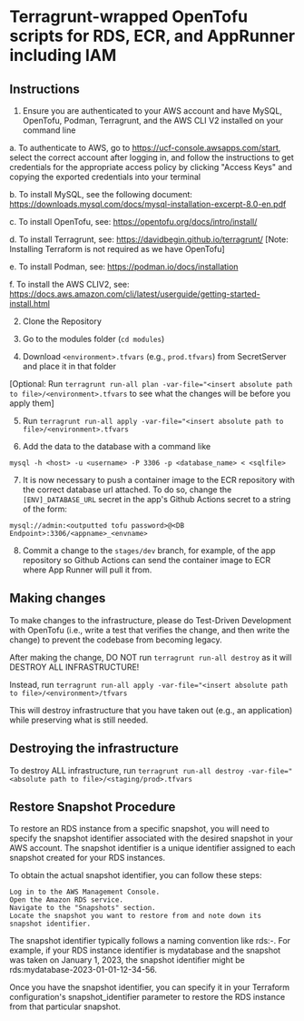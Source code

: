 # Terragrunt-wrapped OpenTofu scripts for RDS, ECR, and AppRunner including IAM

## Instructions

1. Ensure you are authenticated to your AWS account and have MySQL, OpenTofu, Podman, Terragrunt, and the AWS CLI V2 installed on your command line

a. To authenticate to AWS, go to https://ucf-console.awsapps.com/start, select the correct account after logging in, and follow the instructions to get credentials for the appropriate access policy by clicking "Access Keys" and copying the exported credentials into your terminal

b. To install MySQL, see the following document: https://downloads.mysql.com/docs/mysql-installation-excerpt-8.0-en.pdf

c. To install OpenTofu, see: https://opentofu.org/docs/intro/install/

d. To install Terragrunt, see: https://davidbegin.github.io/terragrunt/ [Note: Installing Terraform is not required as we have OpenTofu]

e. To install Podman, see: https://podman.io/docs/installation

f. To install the AWS CLIV2, see: https://docs.aws.amazon.com/cli/latest/userguide/getting-started-install.html

2. Clone the Repository

3. Go to the modules folder (`cd modules`) 

4. Download `<environment>.tfvars` (e.g., `prod.tfvars`) from SecretServer and place it in that folder

[Optional: Run `terragrunt run-all plan -var-file="<insert absolute path to file>/<environment>.tfvars` to see what the changes will be before you apply them]

5. Run `terragrunt run-all apply -var-file="<insert absolute path to file>/<environment>.tfvars`

6. Add the data to the database with a command like

`mysql -h <host> -u <username> -P 3306 -p <database_name> < <sqlfile>`

7. It is now necessary to push a container image to the ECR repository with the correct database url attached. To do so, change the `[ENV]_DATABASE_URL` secret in the app's Github Actions secret to a string of the form:

`mysql://admin:<outputted tofu password>@<DB Endpoint>:3306/<appname>_<envname>`

8. Commit a change to the `stages/dev` branch, for example, of the app repository so Github Actions can send the container image to ECR where App Runner will pull it from.

## Making changes

To make changes to the infrastructure, please do Test-Driven Development with OpenTofu (i.e., write a test that verifies the change, and then write the change) to prevent the codebase from becoming legacy.

After making the change, DO NOT run `terragrunt run-all destroy` as it will DESTROY ALL INFRASTRUCTURE! 

Instead, run `terragrunt run-all apply -var-file="<insert absolute path to file>/<environment>/tfvars`

This will destroy infrastructure that you have taken out (e.g., an application) while preserving what is still needed.

## Destroying the infrastructure

To destroy ALL infrastructure, run `terragrunt run-all destroy -var-file="<absolute path to file>/<staging/prod>.tfvars`

## Restore Snapshot Procedure

To restore an RDS instance from a specific snapshot, you will need to specify the snapshot identifier associated with the desired snapshot in your AWS account. The snapshot identifier is a unique identifier assigned to each snapshot created for your RDS instances.

To obtain the actual snapshot identifier, you can follow these steps:

    Log in to the AWS Management Console.
    Open the Amazon RDS service.
    Navigate to the "Snapshots" section.
    Locate the snapshot you want to restore from and note down its snapshot identifier.

The snapshot identifier typically follows a naming convention like rds:-. For example, if your RDS instance identifier is mydatabase and the snapshot was taken on January 1, 2023, the snapshot identifier might be rds:mydatabase-2023-01-01-12-34-56.

Once you have the snapshot identifier, you can specify it in your Terraform configuration's snapshot_identifier parameter to restore the RDS instance from that particular snapshot.
